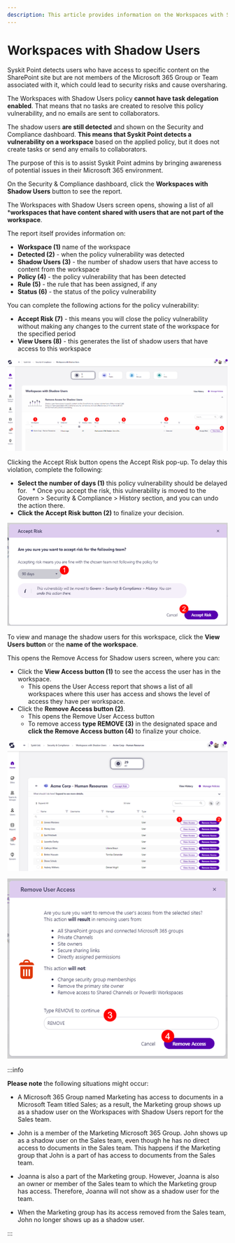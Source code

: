 ```yaml
---
description: This article provides information on the Workspaces with Shadow Users report.
---
```



# Workspaces with Shadow Users

Syskit Point detects users who have access to specific content on the SharePoint site but are not members of the Microsoft 365 Group or Team associated with it, which could lead to security risks and cause oversharing. 

The Workspaces with Shadow Users policy **cannot have task delegation enabled**. That means that no tasks are created to resolve this policy vulnerability, and no emails are sent to collaborators.

The shadow users **are still detected** and shown on the Security and Compliance dashboard. **This means that Syskit Point detects a vulnerability on a workspace** based on the applied policy, but it does not create tasks or send any emails to collaborators. 

The purpose of this is to assist Syskit Point admins by
bringing awareness of potential issues in their Microsoft 365 environment. 

On the Security & Compliance dashboard, click the **Workspaces with Shadow Users** button to see the report.

The Workspaces with Shadow Users screen opens, showing a list of all ***workspaces that have content shared with users that are not part of the workspace**.

The report itself provides information on:
* **Workspace (1)** name of the workspace
* **Detected (2)** - when the policy vulnerability was detected
* **Shadow Users (3)** - the number of shadow users that have access to content from the workspace
* **Policy (4)** - the policy vulnerability that has been detected
* **Rule (5)** - the rule that has been assigned, if any
* **Status (6)** - the status of the policy vulnerability

You can complete the following actions for the policy vulnerability:
* **Accept Risk (7)** - this means you will close the policy vulnerability without making any changes to the current state of the workspace for the specified period
* **View Users (8)** - this generates the list of shadow users that have access to this workspace

![Workspaces with Shadow Users](../../../static/img/security-compliance-checks-workspace-with-shadow-users.png)

Clicking the Accept Risk button opens the Accept Risk pop-up. To delay this violation, complete the following:

* **Select the number of days (1)** this policy vulnerability should be delayed for.
  * Once you accept the risk, this vulnerability is moved to the Govern > Security & Compliance > History section, and you can undo the action there. 
* **Click the Accept Risk button (2)** to finalize your decision.

![Workspaces with Shadow Users - Accept Risk Action](../../../static/img/security-compliance-checks-shadow-users-accept-risk.png)


To view and manage the shadow users for this workspace, click the **View Users button** or the **name of the workspace**.

This opens the Remove Access for Shadow users screen, where you can:

* Click the **View Access button (1)** to see the access the user has in the workspace.
  * This opens the User Access report that shows a list of all workspaces where this user has access and shows the level of access they have per workspace. 
* Click the **Remove Access button (2)**.
  * This opens the Remove User Access button
  * To remove access **type REMOVE (3)** in the designated space and **click the Remove Access button (4)** to finalize your choice.

![Workspaces with Shadow Users - Remove Access from Shadow Users Screen](../../../static/img/security-compliance-checks-shadow-users-access.png)

![Workspaces with Shadow Users - Remove Access](../../../static/img/security-compliance-checks-shadow-users-remove-access.png)

:::info

**Please note** the following situations might occur:

* A Microsoft 365 Group named Marketing has access to documents in a Microsoft Team titled Sales; as a result, the Marketing group shows up as a shadow user on the Workspaces with Shadow Users report for the Sales team. 

* John is a member of the Marketing Microsoft 365 Group. John shows up as a shadow user on the Sales team, even though he has no direct access to documents in the Sales team. This happens if the Marketing group that John is a part of has access to documents from the Sales team. 

* Joanna is also a part of the Marketing group. However, Joanna is also an owner or member of the Sales team to which the Marketing group has access. Therefore, Joanna will not show as a shadow user for the team. 

* When the Marketing group has its access removed from the Sales team, John no longer shows up as a shadow user.

:::